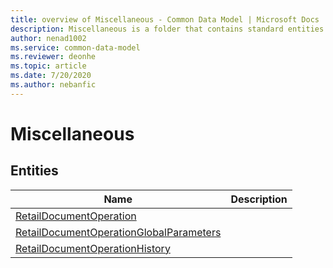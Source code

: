 ```yaml
---
title: overview of Miscellaneous - Common Data Model | Microsoft Docs
description: Miscellaneous is a folder that contains standard entities related to the Common Data Model.
author: nenad1002
ms.service: common-data-model
ms.reviewer: deonhe
ms.topic: article
ms.date: 7/20/2020
ms.author: nebanfic
---
```


# Miscellaneous


## Entities

|Name|Description|
|---|---|
|[RetailDocumentOperation](RetailDocumentOperation.md)||
|[RetailDocumentOperationGlobalParameters](RetailDocumentOperationGlobalParameters.md)||
|[RetailDocumentOperationHistory](RetailDocumentOperationHistory.md)||
